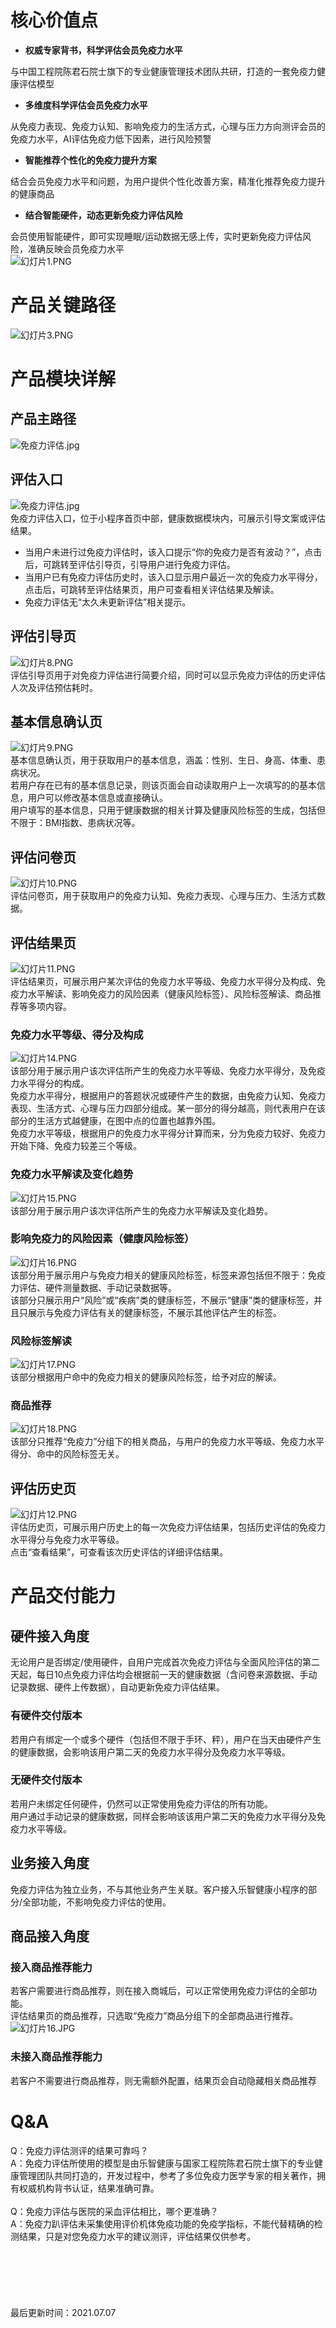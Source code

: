<a name="HFg1t"></a>
# 核心价值点
- **权威专家背书，科学评估会员免疫力水平**

与中国工程院陈君石院士旗下的专业健康管理技术团队共研，打造的一套免疫力健康评估模型

- **多维度科学评估会员免疫力水平**

从免疫力表现、免疫力认知、影响免疫力的生活方式，心理与压力方向测评会员的免疫力水平，AI评估免疫力低下因素，进行风险预警

- **智能推荐个性化的免疫力提升方案**

结合会员免疫力水平和问题，为用户提供个性化改善方案，精准化推荐免疫力提升的健康商品

- **结合智能硬件，动态更新免疫力评估风险**

会员使用智能硬件，即可实现睡眠/运动数据无感上传，实时更新免疫力评估风险，准确反映会员免疫力水平<br />![幻灯片1.PNG](https://cdn.nlark.com/yuque/0/2021/png/2752327/1622462388270-4461bb9f-2092-439b-96ac-fcce86ae9314.png#clientId=u34d48f8c-630e-4&from=ui&id=u6a14c488&margin=%5Bobject%20Object%5D&name=%E5%B9%BB%E7%81%AF%E7%89%871.PNG&originHeight=2295&originWidth=4080&originalType=binary&ratio=1&size=2113717&status=done&style=none&taskId=ucd61c7eb-f7a2-45da-9b96-86bf18b1e88)
<a name="jzWJF"></a>
# 产品关键路径
![幻灯片3.PNG](https://cdn.nlark.com/yuque/0/2021/png/2752327/1622462402145-b772d4ef-56d9-4ac3-af43-63802a8813fd.png#clientId=u34d48f8c-630e-4&from=ui&id=u0371c4b0&margin=%5Bobject%20Object%5D&name=%E5%B9%BB%E7%81%AF%E7%89%873.PNG&originHeight=2295&originWidth=4080&originalType=binary&ratio=1&size=1251273&status=done&style=none&taskId=ub7c07fc4-d999-4fce-ba4a-b2ec6d73c8e)
<a name="HaJ9V"></a>
# 产品模块详解
<a name="afiTe"></a>
## 产品主路径
![免疫力评估.jpg](https://cdn.nlark.com/yuque/0/2021/jpeg/2752327/1625641615478-73311bce-2be1-480d-956a-267c9b290bef.jpeg#clientId=u94a43d4a-79bc-4&from=drop&id=uc566b433&margin=%5Bobject%20Object%5D&name=%E5%85%8D%E7%96%AB%E5%8A%9B%E8%AF%84%E4%BC%B0.jpg&originHeight=2295&originWidth=4080&originalType=binary&ratio=1&size=832648&status=done&style=none&taskId=ub7667b8b-3b70-4d86-9a78-cd09216daa1)
<a name="iU9L9"></a>
## 评估入口
![免疫力评估.jpg](https://cdn.nlark.com/yuque/0/2021/jpeg/2752327/1625641712617-19fcd3df-0abc-4598-a811-f762a8171ed5.jpeg#clientId=u94a43d4a-79bc-4&from=drop&id=u93ff2ce3&margin=%5Bobject%20Object%5D&name=%E5%85%8D%E7%96%AB%E5%8A%9B%E8%AF%84%E4%BC%B0.jpg&originHeight=2295&originWidth=4080&originalType=binary&ratio=1&size=278815&status=done&style=stroke&taskId=u41073970-b63e-4d82-a478-54cb5983236)<br />免疫力评估入口，位于小程序首页中部，健康数据模块内，可展示引导文案或评估结果。

- 当用户未进行过免疫力评估时，该入口提示“你的免疫力是否有波动？”，点击后，可跳转至评估引导页，引导用户进行免疫力评估。
- 当用户已有免疫力评估历史时，该入口显示用户最近一次的免疫力水平得分，点击后，可跳转至评估结果页，用户可查看相关评估结果及解读。
- 免疫力评估无“太久未更新评估”相关提示。
<a name="l0kx7"></a>
## 评估引导页
![幻灯片8.PNG](https://cdn.nlark.com/yuque/0/2021/png/2752327/1622462445835-07ee99d6-e039-47e9-bf75-99fcef5857b4.png#clientId=u34d48f8c-630e-4&from=ui&id=u69eb8520&margin=%5Bobject%20Object%5D&name=%E5%B9%BB%E7%81%AF%E7%89%878.PNG&originHeight=2295&originWidth=4080&originalType=binary&ratio=1&size=1659545&status=done&style=none&taskId=u6ff6be85-fee5-46c8-b833-dc911799bf2)<br />评估引导页用于对免疫力评估进行简要介绍，同时可以显示免疫力评估的历史评估人次及评估预估耗时。
<a name="kiqrW"></a>
## 基本信息确认页
![幻灯片9.PNG](https://cdn.nlark.com/yuque/0/2021/png/2752327/1622462454156-0e775389-0e40-4930-8b1a-c13c5d234807.png#clientId=u34d48f8c-630e-4&from=ui&id=u14203fb6&margin=%5Bobject%20Object%5D&name=%E5%B9%BB%E7%81%AF%E7%89%879.PNG&originHeight=2295&originWidth=4080&originalType=binary&ratio=1&size=464519&status=done&style=none&taskId=u6a0e8c56-d74b-424a-b999-61938c96f61)<br />基本信息确认页，用于获取用户的基本信息，涵盖：性别、生日、身高、体重、患病状况。<br />若用户存在已有的基本信息记录，则该页面会自动读取用户上一次填写的的基本信息，用户可以修改基本信息或直接确认。<br />用户填写的基本信息，只用于健康数据的相关计算及健康风险标签的生成，包括但不限于：BMI指数、患病状况等。
<a name="BXt6w"></a>
## 评估问卷页
![幻灯片10.PNG](https://cdn.nlark.com/yuque/0/2021/png/2752327/1622462482713-cc979f68-f712-44ef-98e9-886b121dfd0d.png#clientId=u34d48f8c-630e-4&from=ui&id=u8af3b920&margin=%5Bobject%20Object%5D&name=%E5%B9%BB%E7%81%AF%E7%89%8710.PNG&originHeight=2295&originWidth=4080&originalType=binary&ratio=1&size=1566674&status=done&style=none&taskId=u232d2ed6-7c9e-4898-a90c-2c929b213b9)<br />评估问卷页，用于获取用户的免疫力认知、免疫力表现、心理与压力、生活方式数据。
<a name="I78PN"></a>
## 评估结果页
![幻灯片11.PNG](https://cdn.nlark.com/yuque/0/2021/png/2752327/1622462495790-b98bf43c-c40f-4df5-a0b4-65f695d8ece3.png#clientId=u34d48f8c-630e-4&from=ui&id=uac8ad2b7&margin=%5Bobject%20Object%5D&name=%E5%B9%BB%E7%81%AF%E7%89%8711.PNG&originHeight=2295&originWidth=4080&originalType=binary&ratio=1&size=4209154&status=done&style=none&taskId=u54748bf3-e560-451e-b2e0-dabdeda1cd6)<br />评估结果页，可展示用户某次评估的免疫力水平等级、免疫力水平得分及构成、免疫力水平解读、影响免疫力的风险因素（健康风险标签）、风险标签解读、商品推荐等多项内容。
<a name="Pip7h"></a>
### 免疫力水平等级、得分及构成
![幻灯片14.PNG](https://cdn.nlark.com/yuque/0/2021/png/2752327/1622462510939-26b9685b-2678-4d01-892b-aafe920d8f56.png#clientId=u34d48f8c-630e-4&from=ui&id=uc90e10f0&margin=%5Bobject%20Object%5D&name=%E5%B9%BB%E7%81%AF%E7%89%8714.PNG&originHeight=2295&originWidth=4080&originalType=binary&ratio=1&size=654490&status=done&style=none&taskId=u8c5b7fe4-cb6e-4664-8e82-deaa9f0a1f4)<br />该部分用于展示用户该次评估所产生的免疫力水平等级、免疫力水平得分，及免疫力水平得分的构成。<br />免疫力水平得分，根据用户的答题状况或硬件产生的数据，由免疫力认知、免疫力表现、生活方式、心理与压力四部分组成。某一部分的得分越高，则代表用户在该部分的生活方式越健康，在图中点的位置也越靠外围。<br />免疫力水平等级，根据用户的免疫力水平得分计算而来，分为免疫力较好、免疫力开始下降、免疫力较差三个等级。
<a name="Bjq2R"></a>
### 免疫力水平解读及变化趋势
![幻灯片15.PNG](https://cdn.nlark.com/yuque/0/2021/png/2752327/1622462524151-62f5f320-ebcc-46bb-bc47-5216a670cdb3.png#clientId=u34d48f8c-630e-4&from=ui&id=uf22a8808&margin=%5Bobject%20Object%5D&name=%E5%B9%BB%E7%81%AF%E7%89%8715.PNG&originHeight=2295&originWidth=4080&originalType=binary&ratio=1&size=377779&status=done&style=none&taskId=u5edac96a-d932-483f-96d1-b24d26d7073)<br />该部分用于展示用户该次评估所产生的免疫力水平解读及变化趋势。
<a name="SWEc1"></a>
### 影响免疫力的风险因素（健康风险标签）
![幻灯片16.PNG](https://cdn.nlark.com/yuque/0/2021/png/2752327/1622462539816-2ccd6df9-ab61-407f-93d0-ecc9f34ad750.png#clientId=u34d48f8c-630e-4&from=ui&id=u0943e7fe&margin=%5Bobject%20Object%5D&name=%E5%B9%BB%E7%81%AF%E7%89%8716.PNG&originHeight=2295&originWidth=4080&originalType=binary&ratio=1&size=356092&status=done&style=none&taskId=u253a8bb2-3d4e-45c9-aac8-2d6b2665fe7)<br />该部分用于展示用户与免疫力相关的健康风险标签，标签来源包括但不限于：免疫力评估、硬件测量数据、手动记录数据等。<br />该部分只展示用户“风险”或“疾病”类的健康标签，不展示“健康”类的健康标签，并且只展示与免疫力评估有关的健康标签，不展示其他评估产生的标签。
<a name="qlP3n"></a>
### 
<a name="LUtt0"></a>
### 风险标签解读
![幻灯片17.PNG](https://cdn.nlark.com/yuque/0/2021/png/2752327/1622462548396-21a02ada-b3bb-48af-b3f1-b435eb276f63.png#clientId=u34d48f8c-630e-4&from=ui&id=u4ef8ae6a&margin=%5Bobject%20Object%5D&name=%E5%B9%BB%E7%81%AF%E7%89%8717.PNG&originHeight=2295&originWidth=4080&originalType=binary&ratio=1&size=1210567&status=done&style=none&taskId=uefbc7178-c107-4d92-baf3-0e00f1e3c8f)<br />该部分根据用户命中的免疫力相关的健康风险标签，给予对应的解读。
<a name="SMFR1"></a>
### 商品推荐
![幻灯片18.PNG](https://cdn.nlark.com/yuque/0/2021/png/2752327/1622462557144-97da18c1-d613-4949-a831-e84df4dccce5.png#clientId=u34d48f8c-630e-4&from=ui&id=u053c1cb5&margin=%5Bobject%20Object%5D&name=%E5%B9%BB%E7%81%AF%E7%89%8718.PNG&originHeight=2295&originWidth=4080&originalType=binary&ratio=1&size=1118362&status=done&style=none&taskId=u0225d224-5f37-41bd-ad21-ff33c568256)<br />该部分只推荐“免疫力”分组下的相关商品，与用户的免疫力水平等级、免疫力水平得分、命中的风险标签无关。
<a name="YDeWl"></a>
## 评估历史页
![幻灯片12.PNG](https://cdn.nlark.com/yuque/0/2021/png/2752327/1622462568550-a18e5bf7-28e5-4b6a-ad5d-fce6a63bbe94.png#clientId=u34d48f8c-630e-4&from=ui&id=u9855640f&margin=%5Bobject%20Object%5D&name=%E5%B9%BB%E7%81%AF%E7%89%8712.PNG&originHeight=2295&originWidth=4080&originalType=binary&ratio=1&size=806115&status=done&style=none&taskId=u455fb71a-838a-4322-bc1a-259158afe8a)<br />评估历史页，可展示用户历史上的每一次免疫力评估结果，包括历史评估的免疫力水平得分与免疫力水平等级。<br />点击“查看结果”，可查看该次历史评估的详细评估结果。
<a name="uvA2c"></a>
# 产品交付能力
<a name="npX2V"></a>
## 硬件接入角度
无论用户是否绑定/使用硬件，自用户完成首次免疫力评估与全面风险评估的第二天起，每日10点免疫力评估均会根据前一天的健康数据（含问卷来源数据、手动记录数据、硬件上传数据），自动更新免疫力评估结果。
<a name="mSMyU"></a>
### 有硬件交付版本
若用户有绑定一个或多个硬件（包括但不限于手环、秤），用户在当天由硬件产生的健康数据，会影响该用户第二天的免疫力水平得分及免疫力水平等级。
<a name="awKKS"></a>
### 无硬件交付版本
若用户未绑定任何硬件，仍然可以正常使用免疫力评估的所有功能。<br />用户通过手动记录的健康数据，同样会影响该该用户第二天的免疫力水平得分及免疫力水平等级。
<a name="mm8EF"></a>
## 业务接入角度
免疫力评估为独立业务，不与其他业务产生关联。客户接入乐智健康小程序的部分/全部功能，不影响免疫力评估的使用。
<a name="mEfq6"></a>
## 商品接入角度
<a name="NjqOb"></a>
### 接入商品推荐能力
若客户需要进行商品推荐，则在接入商城后，可以正常使用免疫力评估的全部功能。<br />评估结果页的商品推荐，只选取“免疫力”商品分组下的全部商品进行推荐。<br />![幻灯片16.JPG](https://cdn.nlark.com/yuque/0/2021/jpeg/2752327/1622209150794-d654b256-366e-4e75-9b69-47f09d082271.jpeg#clientId=u2aaa7d51-f9c0-4&from=ui&id=u3ccae5fe&margin=%5Bobject%20Object%5D&name=%E5%B9%BB%E7%81%AF%E7%89%8716.JPG&originHeight=720&originWidth=1280&originalType=binary&ratio=1&size=59900&status=done&style=none&taskId=u3940c08d-b4b1-43ae-abdf-001ba64656e)
<a name="KNSJt"></a>
### 未接入商品推荐能力
若客户不需要进行商品推荐，则无需额外配置，结果页会自动隐藏相关商品推荐
<a name="Zmjm9"></a>
# Q&A
Q：免疫力评估测评的结果可靠吗？<br />A：免疫力评估所使用的模型是由乐智健康与国家工程院陈君石院士旗下的专业健康管理团队共同打造的，开发过程中，参考了多位免疫力医学专家的相关著作，拥有权威机构背书认证，结果准确可靠。<br />
<br />Q：免疫力评估与医院的采血评估相比，哪个更准确？<br />A：免疫力趴评估未采集使用评价机体免疫功能的免疫学指标，不能代替精确的检测结果，只是对您免疫力水平的建议测评，评估结果仅供参考。<br />
<br />
<br />
<br />
<br />
<br />
<br />最后更新时间：2021.07.07

